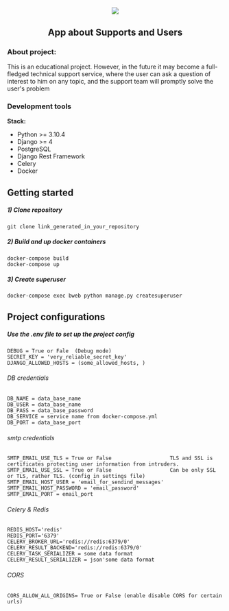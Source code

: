 <h1 align='center'><img src='https://user-images.githubusercontent.com/88055229/167256181-daa5f692-1b94-436f-8f14-230a9fa3de57.png' /></h1>

<h2 align='center'>App about Supports and Users</h2> 

### About project:
This is an educational project.
However, in the future it may become a full-fledged technical support service, 
where the user can ask a question of interest to him on any topic, 
and the support team will promptly solve the user's problem


### Development tools

**Stack:**
- Python >= 3.10.4
- Django >= 4
- PostgreSQL
- Django Rest Framework
- Celery
- Docker


## Getting started

##### 1) Clone repository

    git clone link_generated_in_your_repository

##### 2) Build and up docker containers

    docker-compose build
    docker-compose up
    
##### 3) Create superuser

    docker-compose exec bweb python manage.py createsuperuser
    
    
## Project configurations

##### Use the .env file to set up the project config

    DEBUG = True or Fale  (Debug mode)
    SECRET_KEY = 'very_reliable_secret_key'
    DJANGO_ALLOWED_HOSTS = (some_allowed_hosts, )


###### DB credentials

    DB_NAME = data_base_name
    DB_USER = data_base_name
    DB_PASS = data_base_password
    DB_SERVICE = service name from docker-compose.yml
    DB_PORT = data_base_port


###### smtp credentials

    SMTP_EMAIL_USE_TLS = True or False                   TLS and SSL is certificates protecting user information from intruders.
    SMTP_EMAIL_USE_SSL = True or False                   Can be only SSL or TLS, rather TLS. (config in settings file)
    SMTP_EMAIL_HOST_USER = 'email_for_sendind_messages'
    SMTP_EMAIL_HOST_PASSWORD = 'email_password'
    SMTP_EMAIL_PORT = email_port


###### Celery & Redis

    REDIS_HOST='redis'
    REDIS_PORT='6379'
    CELERY_BROKER_URL='redis://redis:6379/0'
    CELERY_RESULT_BACKEND='redis://redis:6379/0'
    CELERY_TASK_SERIALIZER = some data format
    CELERY_RESULT_SERIALIZER = json'some data format

###### CORS

    CORS_ALLOW_ALL_ORIGINS= True or False (enable disable CORS for certain urls)

